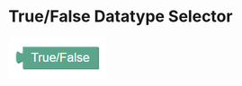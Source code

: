 # True/False Datatype Selector
![true/false datatype selector](../img/true_false.png "True/False Datatype Selector")